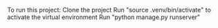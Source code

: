 To run this project:
Clone the project
Run "source .venv/bin/activate" to activate the virtual environment
Run "python manage.py runserver"